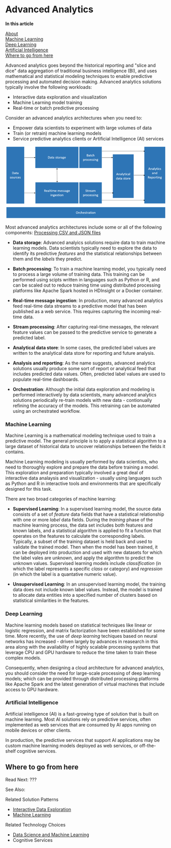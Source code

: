 # Advanced Analytics

**In this article**

[About]()  
[Machine Learning](#machinelearning)  
[Deep Learning](#deeplearning)  
[Artificial Intelligence](ai)  
[Where to go from here](#wheretogo)  

<a name="about"></a>
Advanced analytics goes beyond the historical reporting and "slice and dice" data aggregation of traditional business intelligence (BI), and uses mathematical and statistical modeling techniques to enable predictive processing and automated decision making.
Advanced analytics solutions typically involve the following workloads:
* Interactive data exploration and visualization
* Machine Learning model training
* Real-time or batch predictive processing

Consider an advanced analytics architectures when you need to:

* Empower data scientists to experiment with large volumes of data
* Train (or retrain) machine learning models
* Service predictive analytics clients or Artificial Intelligence (AI) services

![Overall data pipeline diagram](../images/overall-data-pipeline.png)

Most advanced analytics architectures include some or all of the following components:
 [Processing CSV and JSON files](../solution-patterns/processing-csv-and-json-files.md)
* **Data storage**: Advanced analyics solutions require data to train machine learning models. Data scientists typically need to explore the data to identify its predictive *features* and the statistical relationships between them and the *labels* they predict.

* **Batch processing**: To train a machine learning model, you typically need to process a large volume of training data. This training can be performed using scipts written in languages such as Python or R, and can be scaled out to reduce training time using distributed processing platforms like Apache Spark hosted in HDInsight or a Docker container.

* **Real-time message ingestion**: In production, many advanced analytics feed real-time data streams to a predictive model that has been published as a web service. This requires capturing the incoming real-time data.

* **Stream processing**: After capturing real-time messages, the relevant feature values can be passed to the predictive service to generate a predicted label.

* **Analytical data store**: In some cases, the predicted label values are written to the analytical data store for reporting and future analysis.

* **Analysis and reporting**: As the name suggests, advanced analytics solutions usually produce some sort of report or analytical feed that includes predicted data values. Often, predicted label values are used to populate real-time dashboards.

* **Orchestration**: Although the initial data exploration and modeling is performed interactively by data scientists, many advanced analytics solutions periodically re-train models with new data - contionually refining the accuracy of the models. This retraining can be automated using an orchestrated workflow.

### <a name="machinelearning"></a> Machine Learning
Machine Learning is a mathematical modeling technique used to train a predictive model. The general principle is to apply a statistical algorithm to a large dataset of historical data to uncover relationships between the fields it contains.

Machine Learning modeling is usually performed by data scientists, who need to thoroughly explore and prepare the data before training a model. This exploration and preparation typically involved a great deal of interactive data analaysis and visualization - usually using languages such as Python and R in interactive tools and environments that are specifically designed for this task.

There are two broad categories of machine learning:
* **Supervised Learning**: In a supervised learning model, the source data consists of a set of *feature* data fields that have a statistical relationship with one or more *label* data fields. During the *training* phase of the machine learning process, the data set includes both features and known labels, and a statistical algorithm is applied to fit a function that operates on the features to calculate the corresponding labels. Typically, a subset of the training dataset is held back and used to validate the trained model. Then when the model has been trained, it can be deployed into production and used with new datasets for which the label vales are unknown, and apply the algorithm to predict the unknown values. Supervised learning models include *classification* (in which the label represents a specific *class* or category) and *regression* (in which the label is a quantative numeric value).

* **Unsupervised Learning**: In an unsupervised learning model, the training data does not include known label values. Instead, the model is trained to allocate data entities into a specified number of clusters based on statistical similarities in the features.

### <a name="deeplearning"></a> Deep Learning

Machine learning models based on statistical techniques like linear or logistic regression, and matrix factorization have been established for some time. More recently, the use of *deep learning* techiques based on neural networks has increased - driven largely by advances in reasearch in this area along with the availability of highly scalable processing systems that leverage CPU and GPU hardware to reduce the time taken to train these complex models.

Consequently, when designing a cloud architecture for advanced analytics, you should consider the need for large-scale processing of deep learning models; which can be provided through distributed processing platforms like Apache Spark and the latest generation of virtual machines that include access to GPU hardware. 

### <a name="ai"></a> Artificial Intelligence

Artificial intelligence (AI) is a fast-growing type of solution that is built on machine learning. Most AI solutions rely on predictive services, often implemented as web services that are consumed by AI apps running on mobile devices or other clients.

In production, the predictive services that support AI applications may be custom machine learning models deployed as web services, or off-the-shelf cognitive services.

## <a name="wheretogo"></a>Where to go from here

Read Next: ???

See Also:

Related Solution Patterns
- [Interactive Data Exploration](../solution-patterns/interactive-data-exploration.md)
- [Machine Learning](../solution-patterns/machine-learning.md)

Related Technology Choices
- [Data Science and Machine Learning](../technology-choices/data-science-and-machine-learning.md)
- Cognitive Services

